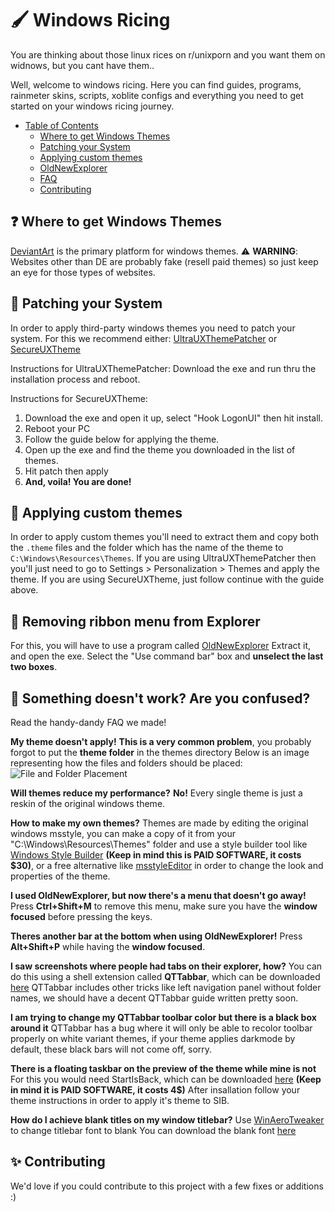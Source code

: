 # 🖌️ Windows Ricing

You are thinking about those linux rices on r/unixporn and you want them on widnows, but you cant have them.. 

Well, welcome to windows ricing. Here you can find guides, programs, rainmeter skins, scripts, xoblite configs and everything you need to get started on your windows ricing journey.

- [Table of Contents](#table-of-contents) <a name="table-of-contents"></a>
  - [Where to get Windows Themes](#where-to-get-themes)
  - [Patching your System](#patching-your-system)
  - [Applying custom themes](#applying-custom-themes)
  - [OldNewExplorer](#old-new-explorer)
  - [FAQ](#faq)
  - [Contributing](#contributing)

## ❓ Where to get Windows Themes <a name="where-to-get-themes"></a>
[DeviantArt](https://deviantart.com/) is the primary platform for windows themes.
⚠️ **WARNING**: Websites other than DE are probably fake (resell paid themes) so just keep an eye for those types of websites.

## 🔧 Patching your System <a name="patching-your-system"></a>
In order to apply third-party windows themes you need to patch your system. For this we recommend either:
[UltraUXThemePatcher](https://mhoefs.eu/software_uxtheme.php?ref=syssel&lang=en)
or
[SecureUXTheme](https://github.com/namazso/SecureUxTheme)

Instructions for UltraUXThemePatcher:
Download the exe and run thru the installation process and reboot.

Instructions for SecureUXTheme:
1. Download the exe and open it up, select "Hook LogonUI" then hit install.
2. Reboot your PC
3. Follow the guide below for applying the theme.
4. Open up the exe and find the theme you downloaded in the list of themes.
5. Hit patch then apply
6. **And, voila! You are done!**

## 🎨 Applying custom themes <a name="applying-custom-themes"></a>
In order to apply custom themes you'll need to extract them and copy both the ```.theme``` files and the folder which has the name of the theme to ```C:\Windows\Resources\Themes```. If you are using UltraUXThemePatcher then you'll just need to go to Settings > Personalization > Themes and apply the theme.
If you are using SecureUXTheme, just follow continue with the guide above.

## 🎀 Removing ribbon menu from Explorer <a name="old-new-explorer"></a>
For this, you will have to use a program called [OldNewExplorer](https://tihiy.net/files/OldNewExplorer.rar)
Extract it, and open the exe.
Select the "Use command bar" box and **unselect the last two boxes**.

## 🚧 Something doesn't work? Are you confused? <a name="faq"></a>
Read the handy-dandy FAQ we made!

**My theme doesn't apply!**
  **This is a very common problem**, you probably forgot to put the **theme folder** in the themes directory
Below is an image representing how the files and folders should be placed:
![File and Folder Placement](https://raw.githubusercontent.com/winthemers/windows-ricing/main/file-folder-placement.png)

**Will themes reduce my performance?**
**No!** Every single theme is just a reskin of the original windows theme.

**How to make my own themes?**
  Themes are made by editing the original windows msstyle, you can make a copy of it from your "C:\Windows\Resources\Themes" folder and use a style builder tool like [Windows Style Builder](https://www.vistastylebuilder.com/) **(Keep in mind this is PAID SOFTWARE, it costs $30)**, or a free alternative like [msstyleEditor](https://github.com/nptr/msstyleEditor) in order to change the look and properties of the theme.

**I used OldNewExplorer, but now there's a menu that doesn't go away!**
  Press **Ctrl+Shift+M** to remove this menu, make sure you have the **window focused** before pressing the keys.
  
**Theres another bar at the bottom when using OldNewExplorer!**
  Press **Alt+Shift+P** while having the **window focused**.

**I saw screenshots where people had tabs on their explorer, how?**
  You can do this using a shell extension called **QTTabbar**, which can be downloaded [here](http://qttabbar.wikidot.com/)
 QTTabbar includes other tricks like left navigation panel without folder names, we should have a decent QTTabbar guide written pretty soon.
 
 **I am trying to change my QTTabbar toolbar color but there is a black box around it**
  QTTabbar has a bug where it will only be able to recolor toolbar properly on white variant themes, if your theme applies darkmode by default, these black bars will not come off, sorry.
  
**There is a floating taskbar on the preview of the theme while mine is not**
  For this you would need StartIsBack, which can be downloaded [here](https://www.startisback.com/) **(Keep in mind it is PAID SOFTWARE, it costs 4$)**
After insallation follow your theme instructions in order to apply it's theme to SIB.  

**How do I achieve blank titles on my window titlebar?**
  Use [WinAeroTweaker](https://winaerotweaker.com/) to change titlebar font to blank
You can download the blank font [here](https://cdn.discordapp.com/attachments/763855843476766740/847301543429799956/BLANK.TTF)

## ✨ Contributing <a name="contributing"></a>
We'd love if you could contribute to this project with a few fixes or additions :)
